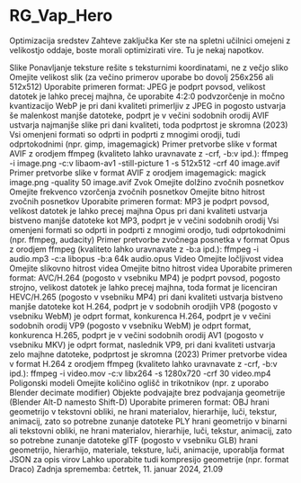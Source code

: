 # RG_Vap_Hero


Optimizacija sredstev
Zahteve zaključka
Ker ste na spletni učilnici omejeni z velikostjo oddaje, boste morali optimizirati vire. Tu je nekaj napotkov.

Slike
Ponavljanje teksture rešite s teksturnimi koordinatami, ne z večjo sliko
Omejite velikost slik (za večino primerov uporabe bo dovolj 256x256 ali 512x512)
Uporabite primeren format:
JPEG je podprt povsod, velikost datotek je lahko precej majhna, če uporabite 4:2:0 podvzorčenje in močno kvantizacijo
WebP je pri dani kvaliteti primerljiv z JPEG in pogosto ustvarja še malenkost manjše datoteke, podprt je v večini sodobnih orodij
AVIF ustvarja najmanjše slike pri dani kvaliteti, toda podprtost je skromna (2023)
Vsi omenjeni formati so odprti in podprti z mnogimi orodji, tudi odprtokodnimi (npr. gimp, imagemagick)
Primer pretvorbe slike v format AVIF z orodjem ffmpeg (kvaliteto lahko uravnavate z -crf, -b:v ipd.):
ffmpeg -i image.png -c:v libaom-av1 -still-picture 1 -s 512x512 -crf 40 image.avif
Primer pretvorbe slike v format AVIF z orodjem imagemagick:
magick image.png -quality 50 image.avif
Zvok
Omejite dolžino zvočnih posnetkov
Omejite frekvenco vzorčenja zvočnih posnetkov
Omejite bitno hitrost zvočnih posnetkov
Uporabite primeren format:
MP3 je podprt povsod, velikost datotek je lahko precej majhna
Opus pri dani kvaliteti ustvarja bistveno manjše datoteke kot MP3, podprt je v večini sodobnih orodij
Vsi omenjeni formati so odprti in podprti z mnogimi orodjo, tudi odprtokodnimi (npr. ffmpeg, audacity)
Primer pretvorbe zvočnega posnetka v format Opus z orodjem ffmpeg (kvaliteto lahko uravnavate z -b:a ipd.):
ffmpeg -i audio.mp3 -c:a libopus -b:a 64k audio.opus
Video
Omejite ločljivost videa
Omejite slikovno hitrost videa
Omejite bitno hitrost videa
Uporabite primeren format:
AVC/H.264 (pogosto v vsebniku MP4) je podprt povsod, pogosto strojno, velikost datotek je lahko precej majhna, toda format je licenciran
HEVC/H.265 (pogosto v vsebniku MP4) pri dani kvaliteti ustvarja bistveno manjše datoteke kot H.264, podprt je v sodobnih orodjih
VP8 (pogosto v vsebniku WebM) je odprt format, konkurenca H.264, podprt je v večini sodobnih orodij
VP9 (pogosto v vsebniku WebM) je odprt format, konkurenca H.265, podprt je v večini sodobnih orodij
AV1 (pogosto v vsebniku MKV) je odprt format, naslednik VP9, pri dani kvaliteti ustvarja zelo majhne datoteke, podprtost je skromna (2023)
Primer pretvorbe videa v format H.264 z orodjem ffmpeg (kvaliteto lahko uravnavate z -crf, -b:v ipd.):
ffmpeg -i video.mov -c:v libx264 -s 1280x720 -crf 30 video.mp4
Poligonski modeli
Omejite količino oglišč in trikotnikov (npr. z uporabo Blender decimate modifier)
Objekte podvajajte brez podvajanja geometrije (Blender Alt-D namesto Shift-D)
Uporabite primeren format:
OBJ hrani geometrijo v tekstovni obliki, ne hrani materialov, hierarhije, luči, tekstur, animacij, zato so potrebne zunanje datoteke
PLY hrani geometrijo v binarni ali tekstovni obliki, ne hrani materialov, hierarhije, luči, tekstur, animacij, zato so potrebne zunanje datoteke
glTF (pogosto v vsebniku GLB) hrani geometrijo, hierarhijo, materiale, teksture, luči, animacije, uporablja format JSON za opis virov
Lahko uporabite tudi kompresijo geometrije (npr. format Draco)
Zadnja sprememba: četrtek, 11. januar 2024, 21.09
